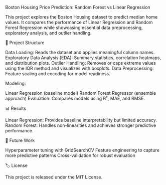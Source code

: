 Boston Housing Price Prediction: Random Forest vs Linear Regression

This project explores the Boston Housing dataset to predict median home values. It compares the performance of Linear Regression and Random Forest Regression while showcasing essential data preprocessing, exploratory analysis, and outlier handling.

📂 Project Structure

Data Loading: Reads the dataset and applies meaningful column names.
Exploratory Data Analysis (EDA): Summary statistics, correlation heatmaps, and distribution plots.
Outlier Handling: Removes or caps extreme values using the IQR method and visualizes with boxplots.
Data Preprocessing: Feature scaling and encoding for model readiness.

Modeling:

Linear Regression (baseline model)
Random Forest Regressor (ensemble approach)
Evaluation: Compares models using R², MAE, and RMSE.

📊 Results

Linear Regression: Provides baseline interpretability but limited accuracy.
Random Forest: Handles non-linearities and achieves stronger predictive performance.

🔮 Future Work

Hyperparameter tuning with GridSearchCV
Feature engineering to capture more predictive patterns
Cross-validation for robust evaluation

🏷️ License

This project is released under the MIT License.
